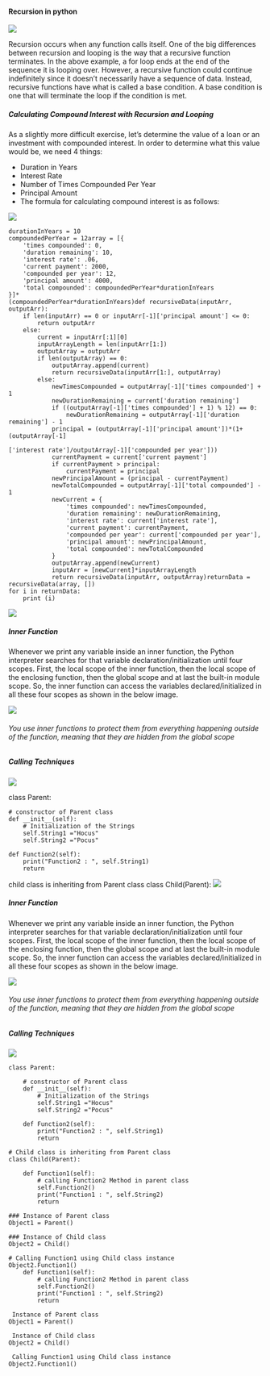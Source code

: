 #### Recursion in python

![](https://hackernoon.com/hn-images/1*fRTXgLKPanRlrZTd8V02yw.png)

Recursion occurs when any function calls itself. One of the big differences between recursion and looping is the way that a recursive function terminates. In the above example, a for loop ends at the end of the sequence it is looping over. However, a recursive function could continue indefinitely since it doesn’t necessarily have a sequence of data. Instead, recursive functions have what is called a base condition. A base condition is one that will terminate the loop if the condition is met.

##### Calculating Compound Interest with Recursion and Looping

As a slightly more difficult exercise, let’s determine the value of a loan or an investment with compounded interest. In order to determine what this value would be, we need 4 things:

- Duration in Years
- Interest Rate
- Number of Times Compounded Per Year
- Principal Amount
- The formula for calculating compound interest is as follows:

![](https://hackernoon.com/hn-images/1*UqPzTlpM_Ny1VoBjeim39g.png)



``` 
durationInYears = 10
compoundedPerYear = 12array = [{
    'times compounded': 0,
    'duration remaining': 10,
    'interest rate': .06,
    'current payment': 2000,
    'compounded per year': 12,
    'principal amount': 4000,
    'total compounded': compoundedPerYear*durationInYears
}]*
(compoundedPerYear*durationInYears)def recursiveData(inputArr, outputArr):
    if len(inputArr) == 0 or inputArr[-1]['principal amount'] <= 0:
        return outputArr
    else:
        current = inputArr[:1][0]
        inputArrayLength = len(inputArr[1:])
        outputArray = outputArr
        if len(outputArray) == 0:
            outputArray.append(current)
            return recursiveData(inputArr[1:], outputArray)
        else:
            newTimesCompounded = outputArray[-1]['times compounded'] + 1
            newDurationRemaining = current['duration remaining']
            if ((outputArray[-1]['times compounded'] + 1) % 12) == 0:
                newDurationRemaining = outputArray[-1]['duration remaining'] - 1
            principal = (outputArray[-1]['principal amount'])*(1+(outputArray[-1]
                                                                  ['interest rate']/outputArray[-1]['compounded per year']))
            currentPayment = current['current payment']
            if currentPayment > principal:
                currentPayment = principal
            newPrincipalAmount = (principal - currentPayment)
            newTotalCompounded = outputArray[-1]['total compounded'] - 1
            newCurrent = {
                'times compounded': newTimesCompounded,
                'duration remaining': newDurationRemaining,
                'interest rate': current['interest rate'],
                'current payment': currentPayment,
                'compounded per year': current['compounded per year'],
                'principal amount': newPrincipalAmount,
                'total compounded': newTotalCompounded
            }
            outputArray.append(newCurrent)
            inputArr = [newCurrent]*inputArrayLength
            return recursiveData(inputArr, outputArray)returnData = recursiveData(array, [])
for i in returnData:
    print (i)
```


![](https://hackernoon.com/hn-images/1*9DxIgwaja_ikvLSxCI4U6g.png)

##### Inner Function
Whenever we print any variable inside an inner function, the Python interpreter searches for that variable declaration/initialization until four scopes. First, the local scope of the inner function, then the local scope of the enclosing function, then the global scope and at last the built-in module scope. So, the inner function can access the variables declared/initialized in all these four scopes as shown in the below image.

![](https://i1.faceprep.in/Companies-1/closures-in-python-first.png)

###### You use inner functions to protect them from everything happening outside of the function, meaning that they are hidden from the global scope

##### Calling Techniques

![](http://pycallgraph.slowchop.com/en/master/_images/filter_none.png)

class Parent: 
  
    # constructor of Parent class 
    def __init__(self): 
        # Initialization of the Strings 
        self.String1 ="Hocus"
        self.String2 ="Pocus"
  
    def Function2(self): 
        print("Function2 : ", self.String1) 
        return

child class is inheriting from Parent class 
class Child(Parent): 
![](https://hackernoon.com/hn-images/1*9DxIgwaja_ikvLSxCI4U6g.png)

##### Inner Function
Whenever we print any variable inside an inner function, the Python interpreter searches for that variable declaration/initialization until four scopes. First, the local scope of the inner function, then the local scope of the enclosing function, then the global scope and at last the built-in module scope. So, the inner function can access the variables declared/initialized in all these four scopes as shown in the below image.

![](https://i1.faceprep.in/Companies-1/closures-in-python-first.png)

###### You use inner functions to protect them from everything happening outside of the function, meaning that they are hidden from the global scope

##### Calling Techniques
![](http://pycallgraph.slowchop.com/en/master/_images/filter_none.png)

```
class Parent: 
  
    # constructor of Parent class 
    def __init__(self): 
        # Initialization of the Strings 
        self.String1 ="Hocus"
        self.String2 ="Pocus"
  
    def Function2(self): 
        print("Function2 : ", self.String1) 
        return
  
# Child class is inheriting from Parent class 
class Child(Parent): 
  
    def Function1(self): 
        # calling Function2 Method in parent class  
        self.Function2() 
        print("Function1 : ", self.String2) 
        return   
  
### Instance of Parent class 
Object1 = Parent() 
  
### Instance of Child class 
Object2 = Child() 
  
# Calling Function1 using Child class instance 
Object2.Function1()
    def Function1(self): 
        # calling Function2 Method in parent class  
        self.Function2() 
        print("Function1 : ", self.String2) 
        return   
  
 Instance of Parent class 
Object1 = Parent() 
  
 Instance of Child class 
Object2 = Child() 
  
 Calling Function1 using Child class instance 
Object2.Function1()
```

